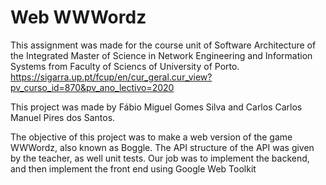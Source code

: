 # Web WWWordz

This assignment was made for the course unit of Software Architecture of the Integrated Master of Science in Network Engineering and Information Systems from Faculty of Sciencs of University of Porto. https://sigarra.up.pt/fcup/en/cur_geral.cur_view?pv_curso_id=870&pv_ano_lectivo=2020

This project was made by Fábio Miguel Gomes Silva and Carlos Carlos Manuel Pires dos Santos.

The objective of this project was to make a web version of the game WWWordz, also known as Boggle. The API structure of the API was given by the teacher, as well unit tests. Our job was to implement the backend, and then implement the front end using Google Web Toolkit

